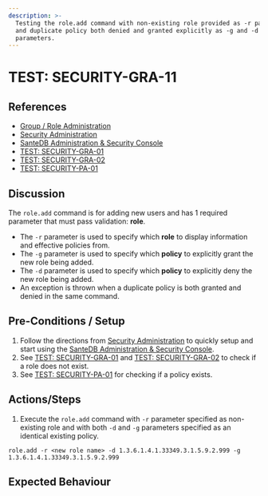 ```yaml
---
description: >-
  Testing the role.add command with non-existing role provided as -r parameter
  and duplicate policy both denied and granted explicitly as -g and -d
  parameters.
---
```


# TEST: SECURITY-GRA-11

## References

* [Group / Role Administration](../../../../../operations/host-administration/santedb-icdr-admin-console/group-role-management.md)
* [Security Administration](../../../../../operations/security-administration/#demo-environment) 
* [SanteDB Administration & Security Console](../../../../../operations/host-administration/santedb-icdr-admin-console/)
* [TEST: SECURITY-GRA-01](test-security-gra-01.md)
* [TEST: SECURITY-GRA-02](test-security-gra-02.md)
* [TEST: SECURITY-PA-01](../policy-administration-tests/test-security-pa-01.md) 

## Discussion

The `role.add` command is for adding new users and has 1 required parameter that must pass validation: **role**. 

* The `-r` parameter is used to specify which **role** to display information and effective policies from.
* The `-g` parameter is used to specify which **policy** to explicitly grant the new role being added.
* The `-d` parameter is used to specify which **policy** to explicitly deny the new role being added.
* An exception is thrown when a duplicate policy is both granted and denied in the same command.

## Pre-Conditions / Setup

1. Follow the directions from [Security Administration](../../../../../operations/security-administration/#demo-environment) to quickly setup and start using the [SanteDB Administration & Security Console](../../../../../operations/host-administration/santedb-icdr-admin-console/).
2. See [TEST: SECURITY-GRA-01](test-security-gra-01.md) and [TEST: SECURITY-GRA-02](test-security-gra-02.md) to check if a role does not exist.
3. See [TEST: SECURITY-PA-01](../policy-administration-tests/test-security-pa-01.md) for checking if a policy exists.

## Actions/Steps

1. Execute the `role.add` command with `-r` parameter specified as non-existing role and with both `-d` and `-g` parameters specified as an identical existing policy.

```text
role.add -r <new role name> -d 1.3.6.1.4.1.33349.3.1.5.9.2.999 -g 1.3.6.1.4.1.33349.3.1.5.9.2.999 
```

## Expected Behaviour

